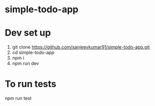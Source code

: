 # simple-todo-app

# Dev set up
1) git clone https://github.com/sanjeevkumar91/simple-todo-app.git
2) cd simple-todo-app
3) npm i
4) npm run dev

# To run tests
npm run test
